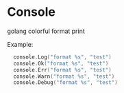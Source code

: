 Console
==========

golang colorful format print 

Example:
  ```go
    console.Log("format %s", "test")
    console.Ok("format %s", "test")
    console.Err("format %s", "test")
    console.Warn("format %s", "test")
    console.Debug("format %s", "test")
  ```
